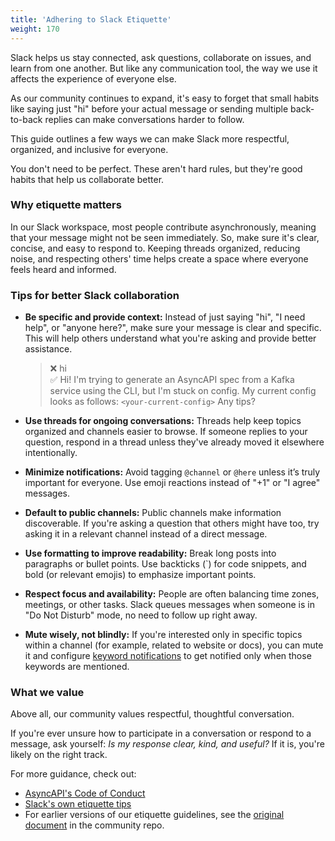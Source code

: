 ```yaml
---
title: 'Adhering to Slack Etiquette'
weight: 170
---
```


Slack helps us stay connected, ask questions, collaborate on issues, and learn from one another. But like any communication tool, the way we use it affects the experience of everyone else.

As our community continues to expand, it's easy to forget that small habits like saying just "hi" before your actual message or sending multiple back-to-back replies can make conversations harder to follow. 

This guide outlines a few ways we can make Slack more respectful, organized, and inclusive for everyone.

You don't need to be perfect. These aren't hard rules, but they're good habits that help us collaborate better.

### Why etiquette matters

In our Slack workspace, most people contribute asynchronously, meaning that your message might not be seen immediately. So, make sure it's clear, concise, and easy to respond to. Keeping threads organized, reducing noise, and respecting others' time helps create a space where everyone feels heard and informed.

### Tips for better Slack collaboration

* **Be specific and provide context:** Instead of just saying "hi", "I need help", or "anyone here?", make sure your message is clear and specific. This will help others understand what you're asking and provide better assistance.  
    > ❌ hi  
    > ✅ Hi! I'm trying to generate an AsyncAPI spec from a Kafka service using the CLI, but I'm stuck on config. My current config looks as follows: `<your-current-config>` Any tips?

* **Use threads for ongoing conversations:** Threads help keep topics organized and channels easier to browse. If someone replies to your question, respond in a thread unless they've already moved it elsewhere intentionally.

* **Minimize notifications:** Avoid tagging `@channel` or `@here` unless it’s truly important for everyone. Use emoji reactions instead of "+1" or "I agree" messages.

* **Default to public channels:** Public channels make information discoverable. If you're asking a question that others might have too, try asking it in a relevant channel instead of a direct message.

* **Use formatting to improve readability:** Break long posts into paragraphs or bullet points. Use backticks (`) for code snippets, and bold (or relevant emojis) to emphasize important points.

* **Respect focus and availability:** People are often balancing time zones, meetings, or other tasks. Slack queues messages when someone is in "Do Not Disturb" mode, no need to follow up right away.

* **Mute wisely, not blindly:** If you're interested only in specific topics within a channel (for example, related to website or docs), you can mute it and configure [keyword notifications](https://slack.com/help/articles/201355156-Configure-your-Slack-notifications#keyword-notifications) to get notified only when those keywords are mentioned.

### What we value

Above all, our community values respectful, thoughtful conversation.

If you're ever unsure how to participate in a conversation or respond to a message, ask yourself: *Is my response clear, kind, and useful?* If it is, you're likely on the right track.

For more guidance, check out:

* [AsyncAPI's Code of Conduct](https://github.com/asyncapi/.github/blob/master/CODE_OF_CONDUCT.md)
* [Slack's own etiquette tips](https://slack.com/blog/collaboration/etiquette-tips-in-slack)
* For earlier versions of our etiquette guidelines, see the [original document](https://github.com/asyncapi/community/blob/master/slack-etiquette.md) in the community repo.